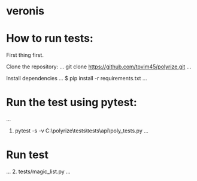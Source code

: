 # veronis

# How to run tests:
First thing first.

Clone the repository: 
...
git clone https://github.com/tovim45/polyrize.git
...

Install dependencies
...
$ pip install -r requirements.txt
...
# Run the test using pytest: 
...
1. pytest -s -v C:\polyrize\tests\tests\api\poly_tests.py
...

# Run test
...
2. tests/magic_list.py
...
